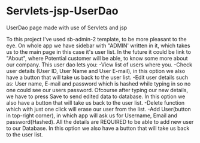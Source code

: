 # Servlets-jsp-UserDao
UserDao page made with use of Servlets and jsp

To this project I've used sb-admin-2 template, to be more pleasant to the eye.
On whole app we have sidebar with "ADMIN' written in it, which takes us to the main page in this case it's user list. In the future it could be link to "About", where Potential customer will be able, to know some more about our company.
This user dao lets you:
-View list of users where you.
-Check user details (User ID, User Name and User E-mail), in this option we also have a button that will take us back to the user list.
-Edit user details such as: User name, E-mail and password which is hashed while typing in so no one could see our users password. Ofcourse after typing our new details, we have to press Save to send edited data to database. In this option we also have a button that will take us back to the user list.
-Delete function which with just one click will erase our user from the list.
-Add User(button in top-right corner), in which app will ask us for Username, Email and password(Hashed). All the details are REQUIRED to be able to add new user to our Database. In this option we also have a button that will take us back to the user list.
